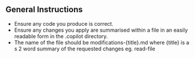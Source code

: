 ## General Instructions
- Ensure any code you produce is correct.
- Ensure any changes you apply are summarised within a file in an easily readable form in the .copilot directory.
- The name of the file should be modifications-{title}.md where {title} is a s 2 word summary of the requested changes eg. read-file

